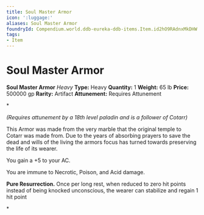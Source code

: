 ```yaml
---
title: Soul Master Armor
icon: ':luggage:'
aliases: Soul Master Armor
foundryId: Compendium.world.ddb-eureka-ddb-items.Item.id2hO9RAdnxMkDHW
tags:
- Item
---
```


# Soul Master Armor

**Soul Master Armor**
_Heavy_
**Type:** Heavy
**Quantity:** 1
**Weight:** 65 lb
**Price:** 500000 gp
**Rarity:** Artifact
**Attunement:** Requires Attunement

*<div class="item-attunement"><i>(Requires attunement by a 18th level paladin and is a follower of Cotarr)</i><p>This Armor was made from the very marble that the original temple to Cotarr was made from. Due to the years of absorbing prayers to save the dead and wills of the living the armors focus has turned towards preserving the life of its wearer. 

You gain a +5 to your AC. 

You are immune to Necrotic, Poison, and Acid damage.

<b>Pure Resurrection.</b> Once per long rest, when reduced to zero hit points instead of being knocked unconscious, the wearer can stabilize and regain 1 hit point</p>*